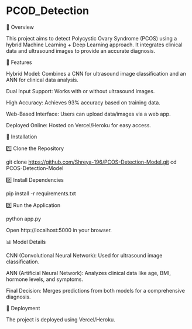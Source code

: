 # PCOD_Detection
📌 Overview

This project aims to detect Polycystic Ovary Syndrome (PCOS) using a hybrid Machine Learning + Deep Learning approach. It integrates clinical data and ultrasound images to provide an accurate diagnosis.

🚀 Features

Hybrid Model: Combines a CNN for ultrasound image classification and an ANN for clinical data analysis.

Dual Input Support: Works with or without ultrasound images.

High Accuracy: Achieves 93% accuracy based on training data.

Web-Based Interface: Users can upload data/images via a web app.

Deployed Online: Hosted on Vercel/Heroku for easy access.

🔧 Installation

1️⃣ Clone the Repository

git clone https://github.com/Shreya-196/PCOS-Detection-Model.git
cd PCOS-Detection-Model

2️⃣ Install Dependencies

pip install -r requirements.txt

3️⃣ Run the Application

python app.py

Open http://localhost:5000 in your browser.

📊 Model Details

CNN (Convolutional Neural Network): Used for ultrasound image classification.

ANN (Artificial Neural Network): Analyzes clinical data like age, BMI, hormone levels, and symptoms.

Final Decision: Merges predictions from both models for a comprehensive diagnosis.

🚀 Deployment

The project is deployed using Vercel/Heroku.
